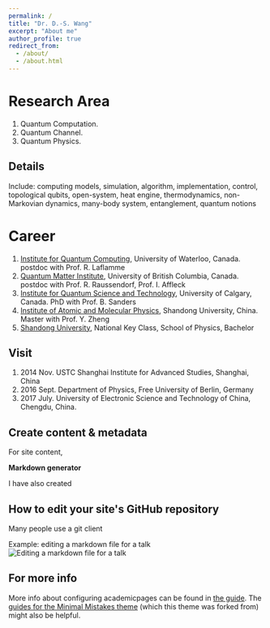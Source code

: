 ```yaml
---
permalink: /
title: "Dr. D.-S. Wang"
excerpt: "About me"
author_profile: true
redirect_from: 
  - /about/
  - /about.html
---
```



Research Area
======
1. Quantum Computation. 
1. Quantum Channel. 
1. Quantum Physics. 

Details
------
Include: computing models, simulation, algorithm, implementation, control, topological qubits, open-system, heat engine, thermodynamics, non-Markovian dynamics, many-body system, entanglement, quantum notions

Career
======
1. [Institute for Quantum Computing](https://uwaterloo.ca/institute-for-quantum-computing/), University of Waterloo, Canada. postdoc with Prof. R. Laflamme
1. [Quantum Matter Institute](https://qmi.ubc.ca/), University of British Columbia, Canada. postdoc with Prof. R. Raussendorf, Prof. I. Affleck
1. [Institute for Quantum Science and Technology](), University of Calgary, Canada. PhD with Prof. B. Sanders
1. [Institute of Atomic and Molecular Physics](http://www.phy.sdu.edu.cn/info/1104/4834.htm), Shandong University, China. Master with Prof. Y. Zheng
1. [Shandong University](http://www.en.sdu.edu.cn/), National Key Class, School of Physics, Bachelor

Visit
------
1. 2014 Nov. USTC Shanghai Institute for Advanced Studies, Shanghai, China
1. 2016 Sept. Department of Physics, Free University of Berlin, Germany
1. 2017 July. University of Electronic Science and Technology of China, Chengdu, China.


Create content & metadata
------
For site content, 

**Markdown generator**

I have also created 

How to edit your site's GitHub repository
------
Many people use a git client 

Example: editing a markdown file for a talk
![Editing a markdown file for a talk](/images/editing-talk.png)

For more info
------
More info about configuring academicpages can be found in [the guide](https://academicpages.github.io/markdown/). The [guides for the Minimal Mistakes theme](https://mmistakes.github.io/minimal-mistakes/docs/configuration/) (which this theme was forked from) might also be helpful.
